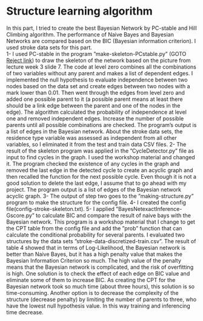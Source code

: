 # Structure learning algorithm
In this part, I tried to create the best Bayesian Network by
PC-stable and Hill Climbing algorithm. The performance of
Naive Bayes and Bayesian Networks are compared based on
the BIC (Bayesian information criterion). I used stroke data
sets for this part.<br/>
1- I used PC-stable in the program ”make-skeleton-PCstable.py” (GOTO [Reject link](https://github.com/Afsaneh-Karami/Artificial-intelligence/blob/main/Inference%20by%20stochastic%20simulation/BayesNetApproxInference_reject.py)) to draw the skeleton of the network based on
the picture from lecture week 3 slide 7. The code at level zero
combines all the combinations of two variables without any
parent and makes a list of dependent edges. I implemented
the null hypothesis to evaluate independence between two
nodes based on the data set and create edges between two
nodes with a mark lower than 0.01. Then went through
the edges from level zero and added one possible parent to
it (a possible parent means at least there should be a link
edge between the parent and one of the nodes in the edge).
The algorithm calculated the probability of independence
at level one and removed independent edges. Increase the
number of possible parents until all possible combinations
are checked. The program’s output is a list of edges in the
Bayesian network. About the stroke data sets, the residence
type variable was assessed as independent from all other
variables, so I eliminated it from the test and train data CSV
files.
2- The result of the skeleton program was applied in the
”CycleDetector.py” file as input to find cycles in the graph.
I used the workshop material and changed it. The program
checked the existence of any cycles in the graph and removed
the last edge in the detected cycle to create an acyclic graph
and then recalled the function for the next possible cycle.
Even though it is not a good solution to delete the last edge, I
assume that to go ahead with my project. The program output
is a list of edges of the Bayesian network acyclic graph.
3- The output of step two goes to the ”making-structure.py”
program to make the structure for the config file.
4- I created the config file(config-stroke-skeleton.txt).
5- I applied ”BayesNetexactInference-Gscore.py” to calculate
BIC and compare the result of naive bays with the Bayesian
network. This program is a workshop material that I change
to get the CPT table from the config file and add the ”prob”
function that can calculate the conditional probability for
several parents. I evaluated two structures by the data sets
”stroke-data-discretized-train.csv”.
The result of table 4 showed that in terms of Log-Likelihood,
the Bayesian network is better than Naive Bayes, but it has
a high penalty value that makes the Bayesian Information
Criterion so much. The high value of the penalty means
that the Bayesian network is complicated, and the risk of
overfitting is high. One solution is to check the effect of
each edge on BIC value and eliminate some of them to
increase BIC. As creating the CPT for the Bayesian network
took so much time (about three hours), this solution is so
time-consuming. Another option is to decrease the complexity
of the structure (decrease penalty) by limiting the number of
parents to three, who have the lowest null hypothesis value.
In this way training and inferencing time decrease.
